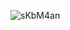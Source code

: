 ![sKbM4an](https://github.com/SixLaZanga/Cyclone/assets/81982085/e3e69f23-05b8-4548-b1d5-4622374d13de)
